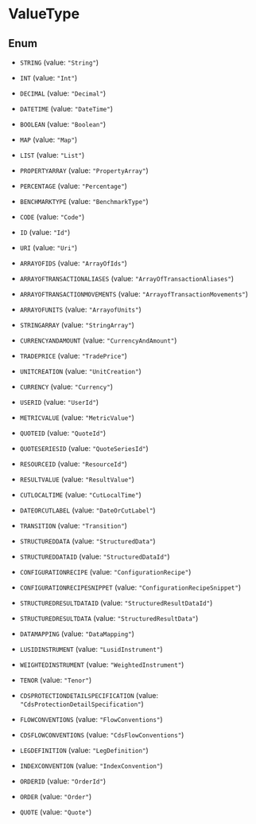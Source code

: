 

# ValueType

## Enum


* `STRING` (value: `"String"`)

* `INT` (value: `"Int"`)

* `DECIMAL` (value: `"Decimal"`)

* `DATETIME` (value: `"DateTime"`)

* `BOOLEAN` (value: `"Boolean"`)

* `MAP` (value: `"Map"`)

* `LIST` (value: `"List"`)

* `PROPERTYARRAY` (value: `"PropertyArray"`)

* `PERCENTAGE` (value: `"Percentage"`)

* `BENCHMARKTYPE` (value: `"BenchmarkType"`)

* `CODE` (value: `"Code"`)

* `ID` (value: `"Id"`)

* `URI` (value: `"Uri"`)

* `ARRAYOFIDS` (value: `"ArrayOfIds"`)

* `ARRAYOFTRANSACTIONALIASES` (value: `"ArrayOfTransactionAliases"`)

* `ARRAYOFTRANSACTIONMOVEMENTS` (value: `"ArrayofTransactionMovements"`)

* `ARRAYOFUNITS` (value: `"ArrayofUnits"`)

* `STRINGARRAY` (value: `"StringArray"`)

* `CURRENCYANDAMOUNT` (value: `"CurrencyAndAmount"`)

* `TRADEPRICE` (value: `"TradePrice"`)

* `UNITCREATION` (value: `"UnitCreation"`)

* `CURRENCY` (value: `"Currency"`)

* `USERID` (value: `"UserId"`)

* `METRICVALUE` (value: `"MetricValue"`)

* `QUOTEID` (value: `"QuoteId"`)

* `QUOTESERIESID` (value: `"QuoteSeriesId"`)

* `RESOURCEID` (value: `"ResourceId"`)

* `RESULTVALUE` (value: `"ResultValue"`)

* `CUTLOCALTIME` (value: `"CutLocalTime"`)

* `DATEORCUTLABEL` (value: `"DateOrCutLabel"`)

* `TRANSITION` (value: `"Transition"`)

* `STRUCTUREDDATA` (value: `"StructuredData"`)

* `STRUCTUREDDATAID` (value: `"StructuredDataId"`)

* `CONFIGURATIONRECIPE` (value: `"ConfigurationRecipe"`)

* `CONFIGURATIONRECIPESNIPPET` (value: `"ConfigurationRecipeSnippet"`)

* `STRUCTUREDRESULTDATAID` (value: `"StructuredResultDataId"`)

* `STRUCTUREDRESULTDATA` (value: `"StructuredResultData"`)

* `DATAMAPPING` (value: `"DataMapping"`)

* `LUSIDINSTRUMENT` (value: `"LusidInstrument"`)

* `WEIGHTEDINSTRUMENT` (value: `"WeightedInstrument"`)

* `TENOR` (value: `"Tenor"`)

* `CDSPROTECTIONDETAILSPECIFICATION` (value: `"CdsProtectionDetailSpecification"`)

* `FLOWCONVENTIONS` (value: `"FlowConventions"`)

* `CDSFLOWCONVENTIONS` (value: `"CdsFlowConventions"`)

* `LEGDEFINITION` (value: `"LegDefinition"`)

* `INDEXCONVENTION` (value: `"IndexConvention"`)

* `ORDERID` (value: `"OrderId"`)

* `ORDER` (value: `"Order"`)

* `QUOTE` (value: `"Quote"`)



